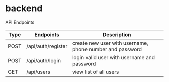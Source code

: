 # backend

API Endpoints

| Type | Endpoints | Description |
|------| ----------| ------------|
| POST | /api/auth/register | create new user with username, phone number and password |
| POST | /api/auth/login | login valid user with username and password |
| GET  | /api/users | view list of all users |

